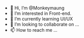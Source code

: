 - 👋 Hi, I’m @Monkeymaung
- 👀 I’m interested in Front-end.
- 🌱 I’m currently learning UI/UX
- 💞️ I’m looking to collaborate on ...
- 📫 How to reach me ...

<!---
Monkeymaung/Monkeymaung is a ✨ special ✨ repository because its `README.md` (this file) appears on your GitHub profile.
You can click the Preview link to take a look at your changes.
--->
